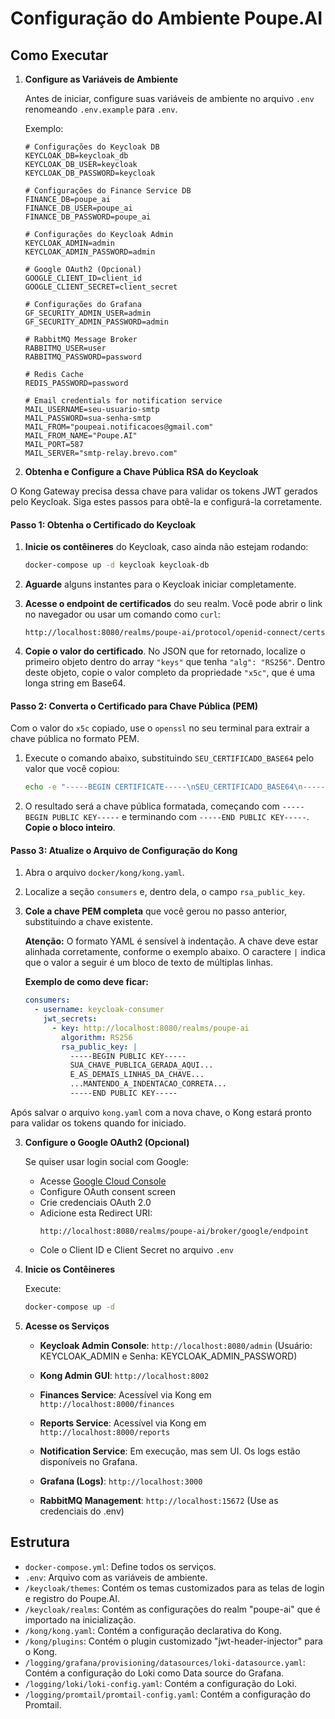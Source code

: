 # Configuração do Ambiente Poupe.AI

## Como Executar

1. **Configure as Variáveis de Ambiente**

    Antes de iniciar, configure suas variáveis de ambiente no arquivo `.env` renomeando `.env.example` para `.env`.

    Exemplo:
    ```env
    # Configurações do Keycloak DB
    KEYCLOAK_DB=keycloak_db
    KEYCLOAK_DB_USER=keycloak
    KEYCLOAK_DB_PASSWORD=keycloak

    # Configurações do Finance Service DB
    FINANCE_DB=poupe_ai
    FINANCE_DB_USER=poupe_ai
    FINANCE_DB_PASSWORD=poupe_ai

    # Configurações do Keycloak Admin
    KEYCLOAK_ADMIN=admin
    KEYCLOAK_ADMIN_PASSWORD=admin

    # Google OAuth2 (Opcional)
    GOOGLE_CLIENT_ID=client_id
    GOOGLE_CLIENT_SECRET=client_secret

    # Configurações do Grafana
    GF_SECURITY_ADMIN_USER=admin
    GF_SECURITY_ADMIN_PASSWORD=admin

    # RabbitMQ Message Broker
    RABBITMQ_USER=user
    RABBITMQ_PASSWORD=password

    # Redis Cache
    REDIS_PASSWORD=password

    # Email credentials for notification service
    MAIL_USERNAME=seu-usuario-smtp
    MAIL_PASSWORD=sua-senha-smtp
    MAIL_FROM="poupeai.notificacoes@gmail.com"
    MAIL_FROM_NAME="Poupe.AI"
    MAIL_PORT=587
    MAIL_SERVER="smtp-relay.brevo.com"
    ```

2. **Obtenha e Configure a Chave Pública RSA do Keycloak**

O Kong Gateway precisa dessa chave para validar os tokens JWT gerados pelo Keycloak. Siga estes passos para obtê-la e configurá-la corretamente.

#### **Passo 1: Obtenha o Certificado do Keycloak**

1.  **Inicie os contêineres** do Keycloak, caso ainda não estejam rodando:

    ```sh
    docker-compose up -d keycloak keycloak-db
    ```

2.  **Aguarde** alguns instantes para o Keycloak iniciar completamente.

3.  **Acesse o endpoint de certificados** do seu realm. Você pode abrir o link no navegador ou usar um comando como `curl`:

    ```
    http://localhost:8080/realms/poupe-ai/protocol/openid-connect/certs
    ```

4.  **Copie o valor do certificado**. No JSON que for retornado, localize o primeiro objeto dentro do array `"keys"` que tenha `"alg": "RS256"`. Dentro deste objeto, copie o valor completo da propriedade `"x5c"`, que é uma longa string em Base64.

#### **Passo 2: Converta o Certificado para Chave Pública (PEM)**

Com o valor do `x5c` copiado, use o `openssl` no seu terminal para extrair a chave pública no formato PEM.

1.  Execute o comando abaixo, substituindo `SEU_CERTIFICADO_BASE64` pelo valor que você copiou:

    ```bash
    echo -e "-----BEGIN CERTIFICATE-----\nSEU_CERTIFICADO_BASE64\n-----END CERTIFICATE-----" | openssl x509 -pubkey -noout
    ```

2.  O resultado será a chave pública formatada, começando com `-----BEGIN PUBLIC KEY-----` e terminando com `-----END PUBLIC KEY-----`. **Copie o bloco inteiro**.

#### **Passo 3: Atualize o Arquivo de Configuração do Kong**

1.  Abra o arquivo `docker/kong/kong.yaml`.

2.  Localize a seção `consumers` e, dentro dela, o campo `rsa_public_key`.

3.  **Cole a chave PEM completa** que você gerou no passo anterior, substituindo a chave existente.

    **Atenção:** O formato YAML é sensível à indentação. A chave deve estar alinhada corretamente, conforme o exemplo abaixo. O caractere `|` indica que o valor a seguir é um bloco de texto de múltiplas linhas.

    **Exemplo de como deve ficar:**

    ```yaml
    consumers:
      - username: keycloak-consumer
        jwt_secrets:
          - key: http://localhost:8080/realms/poupe-ai
            algorithm: RS256
            rsa_public_key: |
              -----BEGIN PUBLIC KEY-----
              SUA_CHAVE_PUBLICA_GERADA_AQUI...
              E_AS_DEMAIS_LINHAS_DA_CHAVE...
              ...MANTENDO_A_INDENTACAO_CORRETA...
              -----END PUBLIC KEY-----
    ```

Após salvar o arquivo `kong.yaml` com a nova chave, o Kong estará pronto para validar os tokens quando for iniciado.

3. **Configure o Google OAuth2 (Opcional)**

    Se quiser usar login social com Google:
    
    - Acesse [Google Cloud Console](https://console.cloud.google.com/apis/credentials)
    - Configure OAuth consent screen
    - Crie credenciais OAuth 2.0
    - Adicione esta Redirect URI:
      ```
      http://localhost:8080/realms/poupe-ai/broker/google/endpoint
      ```
    - Cole o Client ID e Client Secret no arquivo `.env`

4. **Inicie os Contêineres**

    Execute:
    ```sh
    docker-compose up -d
    ```

5. **Acesse os Serviços**

    - **Keycloak Admin Console**: `http://localhost:8080/admin` (Usuário: KEYCLOAK_ADMIN e Senha: KEYCLOAK_ADMIN_PASSWORD)
    
    - **Kong Admin GUI**: `http://localhost:8002`
    
    - **Finances Service**: Acessível via Kong em `http://localhost:8000/finances`
    - **Reports Service**: Acessível via Kong em `http://localhost:8000/reports`
    - **Notification Service**: Em execução, mas sem UI. Os logs estão disponíveis no Grafana.

    - **Grafana (Logs)**: `http://localhost:3000`

    - **RabbitMQ Management**: `http://localhost:15672` (Use as credenciais do .env)

## Estrutura

- `docker-compose.yml`: Define todos os serviços.
- `.env`: Arquivo com as variáveis de ambiente.
- `/keycloak/themes`: Contém os temas customizados para as telas de login e registro do Poupe.AI.
- `/keycloak/realms`: Contém as configurações do realm "poupe-ai" que é importado na inicialização.
- `/kong/kong.yaml`: Contém a configuração declarativa do Kong.
- `/kong/plugins`: Contém o plugin customizado "jwt-header-injector" para o Kong.
- `/logging/grafana/provisioning/datasources/loki-datasource.yaml`: Contém a configuração do Loki como Data source do Grafana.
- `/logging/loki/loki-config.yaml`: Contém a configuração do Loki.
- `/logging/promtail/promtail-config.yaml`: Contém a configuração do Promtail.